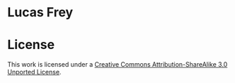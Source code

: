# Lucas Frey

# License

This work is licensed under a [Creative Commons Attribution-ShareAlike 3.0 Unported License](http://creativecommons.org/licenses/by-sa/3.0/).



